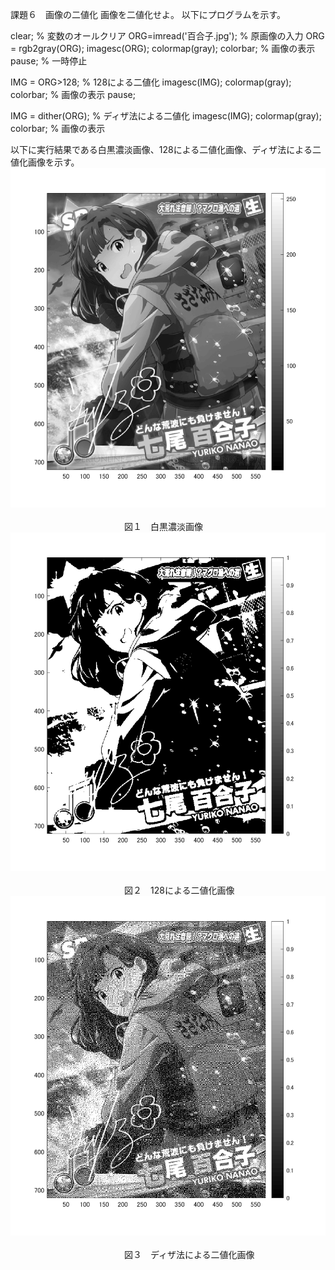 課題６　画像の二値化
画像を二値化せよ。
以下にプログラムを示す。


clear; % 変数のオールクリア
ORG=imread('百合子.jpg'); % 原画像の入力
ORG = rgb2gray(ORG);
imagesc(ORG); colormap(gray); colorbar; % 画像の表示
pause; % 一時停止


IMG = ORG>128; % 128による二値化
imagesc(IMG); colormap(gray); colorbar; % 画像の表示
pause;

IMG = dither(ORG); % ディザ法による二値化
imagesc(IMG); colormap(gray); colorbar; % 画像の表示

以下に実行結果である白黒濃淡画像、128による二値化画像、ディザ法による二値化画像を示す。
![原画像](https://github.com/Tomoyuki-Soma/lecture_image_processing/blob/master/kadai6/Image0.png)<br>  
　　　　　　　　　　　　　図１　白黒濃淡画像<br>
![原画像](https://github.com/Tomoyuki-Soma/lecture_image_processing/blob/master/kadai6/Image1.png)<br>  
　　　　　　　　　　　　　図２　128による二値化画像<br>
![原画像](https://github.com/Tomoyuki-Soma/lecture_image_processing/blob/master/kadai6/Image2.png)<br>  
　　　　　　　　　　　　　図３　ディザ法による二値化画像<br>
